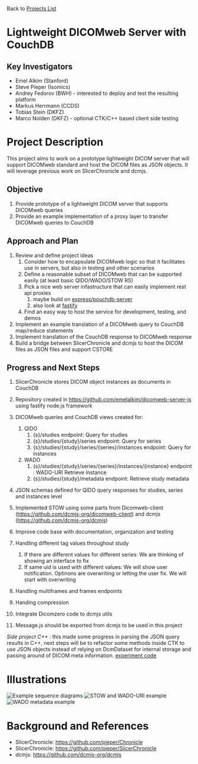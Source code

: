 Back to [Projects List](../../README.md#ProjectsList)

# Lightweight DICOMweb Server with CouchDB

## Key Investigators

- Emel Alkim (Stanford)
- Steve Pieper (Isomics)
- Andrey Fedorov (BWH) - interested to deploy and test the resulting platform
- Markus Herrmann (CCDS)
- Tobias Stein (DKFZ)
- Marco Nolden (DKFZ) - optional CTK/C++ based client side testing

# Project Description

This project aims to work on a prototype lightweight DICOM server that will support DICOMweb standard and host the DICOM files as JSON objects. It will leverage previous work on SlicerChronicle and dcmjs.

## Objective

<!-- Describe here WHAT you would like to achieve (what you will have as end result). -->

1. Provide prototype of a lightweight DICOM server that supports DICOMweb queries
2. Provide an example implementation of a proxy layer to transfer DICOMweb queries to CouchDB

## Approach and Plan

<!-- Describe here HOW you would like to achieve the objectives stated above. -->

1. Review and define project ideas
    1. Consider how to encapsulate DICOMweb logic so that it facilitates use in servers, but also in testing and other scenarios
    1. Define a reasonable subset of DICOMweb that can be supported easily (at least basic QIDO/WADO/STOW RS)
    1. Pick a nice web server infastructure that can easily implement rest api proxies
        1. maybe build on [express/pouchdb-server](https://github.com/pouchdb/pouchdb-server)
        1. also look at [fastify](https://www.fastify.io/)
    1. Find an easy way to host the service for development, testing, and demos
1. Implement an example translation of a DICOMweb query to CouchDB map/reduce statements
1. Implement translation of the CouchDB response to DICOMweb response
1. Build a bridge between SlicerChronicle and dcmjs to host the DICOM files as JSON files and support CSTORE

## Progress and Next Steps

<!-- Update this section as you make progress, describing of what you have ACTUALLY DONE. If there are specific steps that you could not complete then you can describe them here, too. -->

1. SlicerChronicle stores DICOM object instances as documents in CouchDB
1. Repository created in https://github.com/emelalkim/dicomweb-server-js using fastify node.js framework
1. DICOMweb queries and CouchDB views created for:
    1. QIDO
        1. {s}/studies endpoint: Query for studies
        1. {s}/studies/{study}/series endpoint: Query for series
        1. {s}/studies/{study}/series/{series}/instances endpoint: Query for instances
    1. WADO
        1. {s}/studies/{study}/series/{series}/instances/{instance} endpoint : WADO-URI Retrieve Instance
        1. {s}/studies/{study}/metadata endpoint: Retrieve study metadata

1. JSON schemas defined for QIDO query responses for studies, series and instances level
1. Implemented STOW using some parts from Dicomweb-client (https://github.com/dcmjs-org/dicomweb-client) and dcmjs (https://github.com/dcmjs-org/dcmjs)


1. Improve code base with documentation, organization and testing
1. Handling different tag values throughout study
    1. If there are different values for different series: We are thinking of showing an interface to fix
    1. If same uid is used with different values: We will show user notification. Optinons are overwriting or letting the user fix. We will start with overwriting

1. Handling multiframes and frames endpoints
1. Handing compression
1. Integrate Dicomzero code to dcmjs utils
1. Message.js should be exported from dcmjs to be used in this project

*Side project C++* : this made some progress in parsing the JSON query results in C++, next steps will be to refactor some methods inside CTK to use JSON objects instead of relying on DcmDataset for internal storage and passing around of DICOM meta information. [experiment code](https://github.com/nolden/CTK/tree/wip-dicomweb)


# Illustrations

<!-- Add pictures and links to videos that demonstrate what has been accomplished.
![Description of picture](Example2.jpg)
![Some more images](Example2.jpg)
-->
![Example sequence diagrams](DICOMweb%2BChronicle.png)
![STOW and WADO-URI example](dicomweb_stow_wadouri_v.png)
![WADO metadata example](dicomweb_metadata.png)

# Background and References

<!-- If you developed any software, include link to the source code repository. If possible, also add links to sample data, and to any relevant publications. -->
- SlicerChronicle: https://github.com/pieper/Chronicle
- SlicerChronicle: https://github.com/pieper/SlicerChronicle
- dcmjs: https://github.com/dcmjs-org/dcmjs
